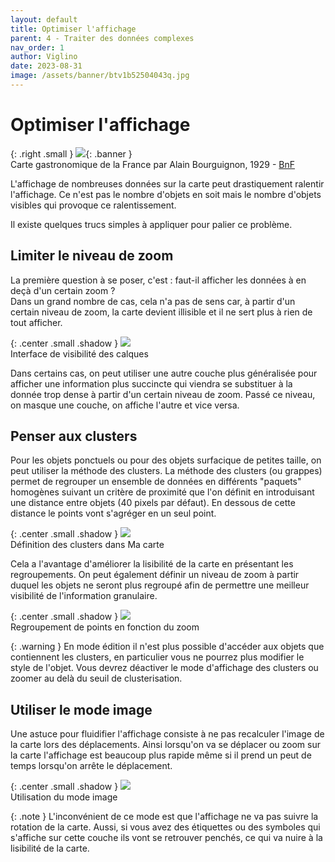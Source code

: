 ```yaml
---
layout: default
title: Optimiser l'affichage
parent: 4 - Traiter des données complexes
nav_order: 1
author: Viglino
date: 2023-08-31
image: /assets/banner/btv1b52504043q.jpg
---
```

# Optimiser l'affichage

{: .right .small }
![](/Macarte-MI/assets/banner/btv1b52504043q.jpg){: .banner }   
Carte gastronomique de la France par Alain Bourguignon, 1929 - [BnF](https://gallica.bnf.fr/ark:/12148/btv1b52504043q/)

L'affichage de nombreuses données sur la carte peut drastiquement ralentir l'affichage. Ce n'est pas le nombre d'objets en soit mais le nombre d'objets visibles qui provoque ce ralentissement.

Il existe quelques trucs simples à appliquer pour palier ce problème.

## Limiter le niveau de zoom

La première question à se poser, c'est : faut-il afficher les données à en deçà d'un certain zoom ?   
Dans un grand nombre de cas, cela n'a pas de sens car, à partir d'un certain niveau de zoom, la carte devient illisible et il ne sert plus à rien de tout afficher.

{: .center .small .shadow }
![](/Macarte-MI/assets/img/ch4.1-visibility.png)   
Interface de visibilité des calques

Dans certains cas, on peut utiliser une autre couche plus généralisée pour afficher une information plus succincte qui viendra se substituer à la donnée trop dense à partir d'un certain niveau de zoom. Passé ce niveau, on masque une couche, on affiche l'autre et vice versa.

## Penser aux clusters

Pour les objets ponctuels ou pour des objets surfacique de petites taille, on peut utiliser la méthode des clusters.
La méthode des clusters (ou grappes) permet de regrouper un ensemble de données en différents "paquets" homogènes suivant un critère de proximité que l'on définit en introduisant une distance entre objets (40 pixels par défaut). En dessous de cette distance le points vont s'agréger en un seul point.

{: .center .small .shadow }
![](/Macarte-MI/assets/img/ch4.1-cluster.png)   
Définition des clusters dans Ma carte

Cela a l'avantage d'améliorer la lisibilité de la carte en présentant les regroupements. On peut également définir un niveau de zoom à partir duquel les objets ne seront plus regroupé afin de permettre une meilleur visibilité de l'information granulaire.

{: .center .small .shadow }
![](/Macarte-MI/assets/img/ch4.1-clusters.gif)   
Regroupement de points en fonction du zoom

{: .warning }
En mode édition il n'est plus possible d'accéder aux objets que contiennent les clusters, en particulier vous ne pourrez plus modifier le style de l'objet. Vous devrez déactiver le mode d'affichage des clusters ou zoomer au delà du seuil de clusterisation.

## Utiliser le mode image

Une astuce pour fluidifier l'affichage consiste à ne pas recalculer l'image de la carte lors des déplacements. Ainsi lorsqu'on va se déplacer ou zoom sur la carte l'affichage est beaucoup plus rapide même si il prend un peut de temps lorsqu'on arrête le déplacement.

{: .center .small .shadow }
![](/Macarte-MI/assets/img/ch4.1-image.png)   
Utilisation du mode image

{: .note }
L'inconvénient de ce mode est que l'affichage ne va pas suivre la rotation de la carte. Aussi, si vous avez des étiquettes ou des symboles qui s'affiche sur cette couche ils vont se retrouver penchés, ce qui va nuire à la lisibilité de la carte.

